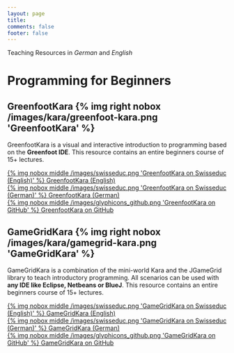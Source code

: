 ```yaml
---
layout: page
title: 
comments: false
footer: false
---
```

Teaching Resources in *German* and *English*

# Programming for Beginners #

## GreenfootKara {% img right nobox /images/kara/greenfoot-kara.png 'GreenfootKara' %} ##
GreenfootKara is a visual and interactive introduction to programming based on the **Greenfoot IDE**. This resource contains an entire beginners course of 15+ lectures.

[{% img nobox middle /images/swisseduc.png 'GreenfootKara on Swisseduc (English)' %} GreenfootKara (English)](http://www.swisseduc.ch/informatik/karatojava/greenfootkara/greenfootkara-english.html)   
[{% img nobox middle /images/swisseduc.png 'GreenfootKara on Swisseduc (German)' %} GreenfootKara (German)](http://www.swisseduc.ch/informatik/karatojava/greenfootkara/index.html)   
[{% img nobox middle /images/glyphicons_github.png 'GreenfootKara on GitHub' %} GreenfootKara on GitHub](https://github.com/marcojakob/greenfoot-kara)


## GameGridKara {% img right nobox /images/kara/gamegrid-kara.png 'GameGridKara' %} ##
GameGridKara is a combination of the mini-world Kara and the JGameGrid library to teach introductory programming. All scenarios can be used with **any IDE like Eclipse, Netbeans or BlueJ**. This resource contains an entire beginners course of 15+ lectures.

[{% img nobox middle /images/swisseduc.png 'GameGridKara on Swisseduc (English)' %} GameGridKara (English)](http://www.swisseduc.ch/informatik/karatojava/gamegridkara/gamegridkara-english.html)   
[{% img nobox middle /images/swisseduc.png 'GameGridKara on Swisseduc (German)' %} GameGridKara (German)](http://www.swisseduc.ch/informatik/karatojava/gamegridkara/index.html)   
[{% img nobox middle /images/glyphicons_github.png 'GameGridKara on GitHub' %} GameGridKara on GitHub](https://github.com/marcojakob/gamegrid-kara)